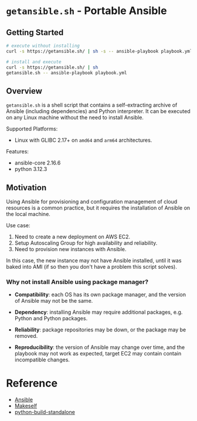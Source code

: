 # `getansible.sh` - Portable Ansible

## Getting Started

```bash
# execute without installing
curl -s https://getansible.sh/ | sh -s -- ansible-playbook playbook.yml

# install and execute
curl -s https://getansible.sh/ | sh
getansible.sh -- ansible-playbook playbook.yml
```

## Overview

`getansible.sh` is a shell script that contains a self-extracting archive of Ansible (including dependencies) and Python interpreter. It can be executed on any Linux machine without the need to install Ansible.

Supported Platforms:

- Linux with GLIBC 2.17+ on `amd64` and `arm64` architectures.

Features:

- ansible-core 2.16.6
- python 3.12.3

## Motivation

Using Ansible for provisioning and configuration management of cloud resources is a common practice, but it requires the installation of Ansible on the local machine.

Use case:

1. Need to create a new deployment on AWS EC2.
2. Setup Autoscaling Group for high availability and reliability.
3. Need to provision new instances with Ansible.

In this case, the new instance may not have Ansible installed, until it was baked into AMI (if so then you don't have a problem this script solves).

### Why not install Ansible using package manager?

- **Compatibility**: each OS has its own package manager, and the version of Ansible may not be the same.

- **Dependency**: installing Ansible may require additional packages, e.g. Python and Python packages.

- **Reliability**: package repositories may be down, or the package may be removed.

- **Reproducibility**: the version of Ansible may change over time, and the playbook may not work as expected, target EC2 may contain contain incompatible changes.

# Reference

- [Ansible](https://www.ansible.com/)
- [Makeself](https://makeself.io/)
- [python-build-standalone](https://github.com/indygreg/python-build-standalone)
